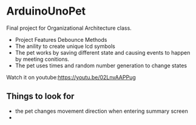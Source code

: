 # ArduinoUnoPet
Final project for Organizational Architecture class.
- Project Features Debounce Methods
- The anility to create unique lcd symbols
- The pet works by saving different state and causing events to happen by meeting conitions. 
- The pet uses times and random number generation to change states

Watch it on youtube:https://youtu.be/02LnvAAPPug 

## Things to look for
- the pet changes movement direction when entering summary screen
- 
